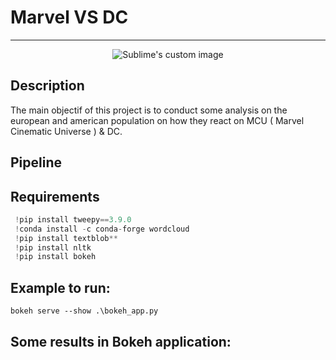 # Marvel VS DC 
--------------
 

<p align="center">
  <img src=  https://user-images.githubusercontent.com/52492864/150648002-b34191a1-c001-49d9-bb41-67c4c8508153.jpg alt="Sublime's custom image"/>
</p>


Description
-----------

The main objectif of this project is to conduct some analysis on the european and american population on how they react on MCU ( Marvel Cinematic Universe ) & DC.


Pipeline
-----------



Requirements
-----------
```python
 !pip install tweepy==3.9.0
 !conda install -c conda-forge wordcloud 
 !pip install textblob**
 !pip install nltk 
 !pip install bokeh 
```


Example to run: 
-----------
``` 
bokeh serve --show .\bokeh_app.py
```

Some results in Bokeh application:
-----------
